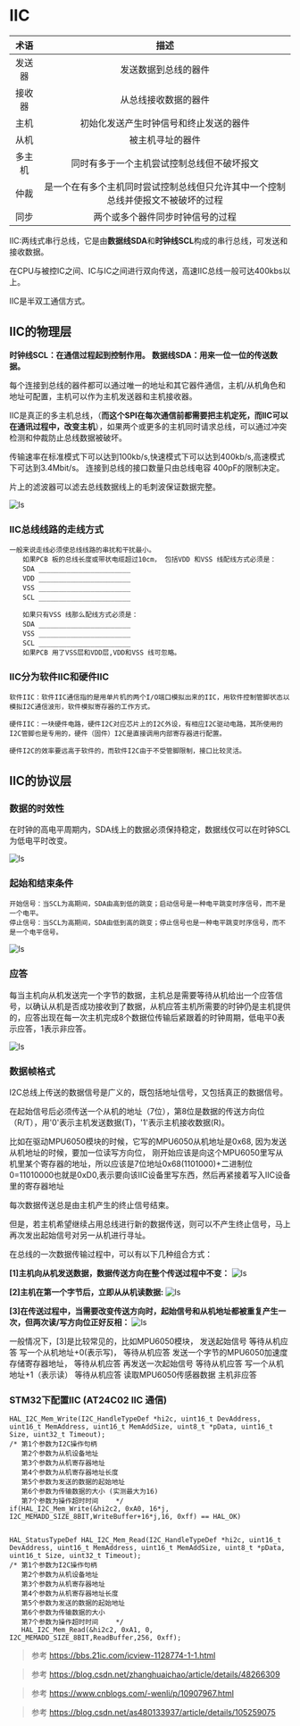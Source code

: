 
# IIC

术语|描述
:--:|:--:
发送器|发送数据到总线的器件
接收器|从总线接收数据的器件
主机|初始化发送产生时钟信号和终止发送的器件
从机|被主机寻址的器件
多主机| 同时有多于一个主机尝试控制总线但不破坏报文
仲裁|是一个在有多个主机同时尝试控制总线但只允许其中一个控制总线并使报文不被破坏的过程
同步|两个或多个器件同步时钟信号的过程

IIC:两线式串行总线，它是由**数据线SDA**和**时钟线SCL**构成的串行总线，可发送和接收数据。

在CPU与被控IC之间、IC与IC之间进行双向传送，高速IIC总线一般可达400kbs以上。

IIC是半双工通信方式。

## IIC的物理层

**时钟线SCL：在通信过程起到控制作用。**
**数据线SDA：用来一位一位的传送数据。**

每个连接到总线的器件都可以通过唯一的地址和其它器件通信，主机/从机角色和地址可配置，主机可以作为主机发送器和主机接收器。

IIC是真正的多主机总线，（**而这个SPI在每次通信前都需要把主机定死，而IIC可以在通讯过程中，改变主机**），如果两个或更多的主机同时请求总线，可以通过冲突检测和仲裁防止总线数据被破坏。

传输速率在标准模式下可以达到100kb/s,快速模式下可以达到400kb/s,高速模式下可达到3.4Mbit/s。 连接到总线的接口数量只由总线电容 400pF的限制决定。

片上的滤波器可以滤去总线数据线上的毛刺波保证数据完整。


![ls](image/IIC1.png)

### IIC总线线路的走线方式
```
一般来说走线必须使总线线路的串扰和干扰最小。
　　如果PCB 板的总线长度或带状电缆超过10cm， 包括VDD 和VSS 线配线方式必须是：
　　SDA _______________________
　　VDD _______________________
　　VSS _______________________
　　SCL _______________________

　　如果只有VSS 线那么配线方式必须是：
　　SDA _______________________
　　VSS _______________________
　　SCL _______________________
　　如果PCB 用了VSS层和VDD层,VDD和VSS 线可忽略。
```
### IIC分为软件IIC和硬件IIC

```
软件IIC：软件IIC通信指的是用单片机的两个I/O端口模拟出来的IIC，用软件控制管脚状态以模拟I2C通信波形，软件模拟寄存器的工作方式。

硬件IIC：一块硬件电路，硬件I2C对应芯片上的I2C外设，有相应I2C驱动电路，其所使用的I2C管脚也是专用的，硬件（固件）I2C是直接调用内部寄存器进行配置。

硬件I2C的效率要远高于软件的，而软件I2C由于不受管脚限制，接口比较灵活。
```


## IIC的协议层

### 数据的时效性
  在时钟的高电平周期内，SDA线上的数据必须保持稳定，数据线仅可以在时钟SCL为低电平时改变。

![ls](image/IIC2.png)

### 起始和结束条件

```
开始信号：当SCL为高期间，SDA由高到低的跳变；启动信号是一种电平跳变时序信号，而不是一个电平。
停止信号：当SCL为高期间，SDA由低到高的跳变；停止信号也是一种电平跳变时序信号，而不是一个电平信号。
```
![ls](image/IIC3.png)

### 应答

每当主机向从机发送完一个字节的数据，主机总是需要等待从机给出一个应答信号，以确认从机是否成功接收到了数据，从机应答主机所需要的时钟仍是主机提供的，应答出现在每一次主机完成8个数据位传输后紧跟着的时钟周期，低电平0表示应答，1表示非应答。

![ls](image/IIC4.png)

### 数据帧格式

I2C总线上传送的数据信号是广义的，既包括地址信号，又包括真正的数据信号。

在起始信号后必须传送一个从机的地址（7位），第8位是数据的传送方向位（R/T），用'0'表示主机发送数据(T)，'1'表示主机接收数据(R)。


比如在驱动MPU6050模块的时候，它写的MPU6050从机地址是0x68,
因为发送从机地址的时候，要加一位读写方向位，
刚开始应该是向这个MPU6050里写从机里某个寄存器的地址，所以应该是7位地址0x68(1101000)+二进制位0=11010000也就是0xD0,表示要向该IIC设备里写东西，然后再紧接着写入IIC设备里的寄存器地址

每次数据传送总是由主机产生的终止信号结束。

但是，若主机希望继续占用总线进行新的数据传送，则可以不产生终止信号，马上再次发出起始信号对另一从机进行寻址。

在总线的一次数据传输过程中，可以有以下几种组合方式：

**[1]主机向从机发送数据，数据传送方向在整个传送过程中不变：**
![ls](image/IIC5.png)

**[2]主机在第一个字节后，立即从从机读数据:**
![ls](image/IIC6.png)

**[3]在传送过程中，当需要改变传送方向时，起始信号和从机地址都被重复产生一次，但两次读/写方向位正好反相：**
![ls](image/IIC7.png)



一般情况下，[3]是比较常见的，比如MPU6050模块，
发送起始信号
等待从机应答
写一个从机地址+0(表示写)，
等待从机应答
发送一个字节的MPU6050加速度存储寄存器地址，
等待从机应答
再发送一次起始信号
等待从机应答
写一个从机地址+1（表示读）
等待从机应答
读取MPU6050传感器数据
主机非应答


### STM32下配置IIC (AT24C02 IIC 通信)


```
HAL_I2C_Mem_Write(I2C_HandleTypeDef *hi2c, uint16_t DevAddress, uint16_t MemAddress, uint16_t MemAddSize, uint8_t *pData, uint16_t Size, uint32_t Timeout);
/* 第1个参数为I2C操作句柄
   第2个参数为从机设备地址
   第3个参数为从机寄存器地址
   第4个参数为从机寄存器地址长度
   第5个参数为发送的数据的起始地址
   第6个参数为传输数据的大小 (实测最大为16)
   第7个参数为操作超时时间 　　*/
if(HAL_I2C_Mem_Write(&hi2c2, 0xA0, 16*j, I2C_MEMADD_SIZE_8BIT,WriteBuffer+16*j,16, 0xff) == HAL_OK)
```

```

HAL_StatusTypeDef HAL_I2C_Mem_Read(I2C_HandleTypeDef *hi2c, uint16_t DevAddress, uint16_t MemAddress, uint16_t MemAddSize, uint8_t *pData, uint16_t Size, uint32_t Timeout);
/* 第1个参数为I2C操作句柄
   第2个参数为从机设备地址
   第3个参数为从机寄存器地址
   第4个参数为从机寄存器地址长度
   第5个参数为发送的数据的起始地址
   第6个参数为传输数据的大小
   第7个参数为操作超时时间 　　*/
   HAL_I2C_Mem_Read(&hi2c2, 0xA1, 0, I2C_MEMADD_SIZE_8BIT,ReadBuffer,256, 0xff);
```


>参考 https://bbs.21ic.com/icview-1128774-1-1.html

>参考 https://blog.csdn.net/zhanghuaichao/article/details/48266309

>参考 https://www.cnblogs.com/-wenli/p/10907967.html

>参考 https://blog.csdn.net/as480133937/article/details/105259075
